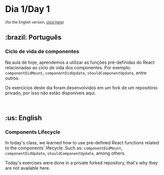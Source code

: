 # Dia 1/Day 1

<small>(for the English version, <a href="#en">click here</a>)</small>

<h2>:brazil: Português</h2>
<h3>Ciclo de vida de componentes</h3>
<p>Na aula de hoje, aprendemos a utilizar as funções pré-definidas do React relacionadas ao ciclo de vida dos componentes. Por exemplo: <code>componentDidMount</code>, <code>componentDidUpdate</code>, <code>shouldComponentUpdate</code>, entre outros.</p>
<p>Os exercícios deste dia foram desenvolvidos em um fork de um repositório privado, por isso não estão disponíveis aqui.</p>
<br>

<h2 id="en">:us: English</h2>
<h3>Components Lifecycle</h3>
<p>In today's class, we learned how to use pre-defined React functions related to the components' lifecycle. Such as: <code>componentDidMount</code>, <code>componentDidUpdate</code>, <code>shouldComponentUpdate</code>, among others.</p>
<p>Today's exercises were done in a private forked repository, that's why they are not available here.</p>
